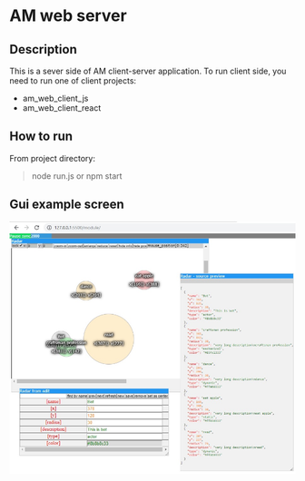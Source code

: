 # AM web server

## Description

This is a sever side of AM client-server application.
To run client side, you need to run one of client projects:

- am_web_client_js
- am_web_client_react

## How to run

From project directory:

> node run.js
> or
> npm start

## Gui example screen

![example](/doc/example.jpg)
